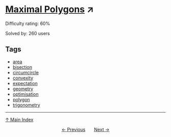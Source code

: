 # [Maximal Polygons](https://projecteuler.net/problem=564) ↗️

Difficulty rating: 60%

Solved by: 260 users
## Tags

- [area](../tags/area.md)
- [bisection](../tags/bisection.md)
- [circumcircle](../tags/circumcircle.md)
- [convexity](../tags/convexity.md)
- [expectation](../tags/expectation.md)
- [geometry](../tags/geometry.md)
- [optimisation](../tags/optimisation.md)
- [polygon](../tags/polygon.md)
- [trigonometry](../tags/trigonometry.md)



---

[↑ Main Index](../README.md)


<div align=center><a href='563.md'>← Previous</a> &nbsp;&nbsp; &nbsp;&nbsp;  <a href='565.md'>Next →</a></div>
